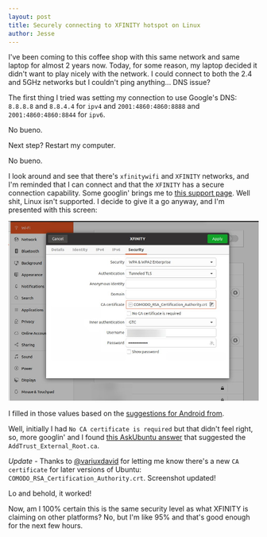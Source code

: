 ```yaml
---
layout: post
title: Securely connecting to XFINITY hotspot on Linux
author: Jesse
---
```


I've been coming to this coffee shop with this same network and same laptop for almost 2 years now. Today, for
some reason, my laptop decided it didn't want to play nicely with the network. I could connect to both the 2.4
and 5GHz networks but I couldn't ping anything... DNS issue?

The first thing I tried was setting my connection to use Google's DNS: `8.8.8.8` and `8.8.4.4` for `ipv4` and
`2001:4860:4860:8888` and `2001:4860:4860:8844` for `ipv6`.

No bueno.

Next step? Restart my computer.

No bueno.

I look around and see that there's `xfinitywifi` and `XFINITY` networks, and I'm reminded that I can connect
and that the `XFINITY` has a secure connection capability. Some googlin' brings me to [this support
page](https://www.xfinity.com/support/internet/about-xfinity-wifi-internet/#secure_support). Well shit, Linux
isn't supported. I decide to give it a go anyway, and I'm presented with this screen:

![Network settings dialog in GNOME](/assets/posts/securely-connecting-to-xfinity-hotspot-on-linux/network-settings-dialog.png)

I filled in those values based on the [suggestions for Android
from](https://www.xfinity.com/support/internet/connect-manually-secure-xfinity-wifi-hotspots/).

Well, initially I had `No CA certificate is required` but that didn't feel right, so, more googlin' and I
found [this AskUbuntu answer](https://askubuntu.com/a/781026) that suggested the `AddTrust_External_Root.ca`.

_Update_ - Thanks to [@variuxdavid](https://twitter.com/variuxdavid/status/1433208622901772288) for letting
me know there's a new `CA certificate` for later versions of Ubuntu: `COMODO_RSA_Certification_Authority.crt`.
Screenshot updated!

Lo and behold, it worked!

Now, am I 100% certain this is the same security level as what XFINITY is claiming on other platforms? No, but
I'm like 95% and that's good enough for the next few hours.

